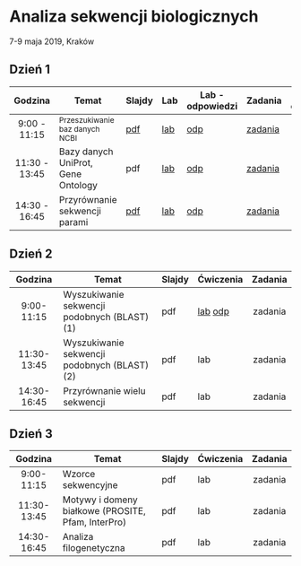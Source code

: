 # Analiza sekwencji biologicznych
7-9 maja 2019, Kraków

## Dzień 1

| Godzina | Temat | Slajdy | Lab | Lab - odpowiedzi | Zadania | Zadania - odpowiedzi |
| :---: | --- | --- | --- | --- | --- | :---: |
| 9:00 - 11:15 | <sub>Przeszukiwanie baz danych NCBI</sub> | [pdf](./day1/1-slides.md) | [lab](./day1/1-lab.md) | [odp](./day1/1-lab.odpowiedzi.md) | [zadania](./day1/1-zadania.md) | [odp](./day1/1-zadania.odpowiedzi.md) |
| 11:30 - 13:45 | Bazy danych UniProt, Gene Ontology | pdf | [lab](./day1/2-lab.md) | [odp](./day1/2-lab.odpowiedzi.md) | [zadania](./day1/2-zadania.md) | [odp](./day1/2-zadania.odpowiedzi.md) |
| 14:30 - 16:45 | Przyrównanie sekwencji parami | [pdf](./day1/3-slides.pdf) | [lab](./day1/3-lab.md) | [odp](./day1/3-lab.odpowiedzi.md) | [zadania](./day1/3-zadania.md) | [odp](./day1/2-zadania.odpowiedzi.md) |


## Dzień 2

| Godzina | Temat | Slajdy | Ćwiczenia | Zadania |
| :---: | ----- | --- | --- | :---: |
| 9:00-11:15 | Wyszukiwanie sekwencji podobnych (BLAST) (1) | pdf | [lab](./day2/1-lab.md) [odp](./day2/1-lab.odpowiedzi.md) | zadania |
| 11:30-13:45 | Wyszukiwanie sekwencji podobnych (BLAST) (2) | pdf | lab | zadania |
| 14:30-16:45 | Przyrównanie wielu sekwencji | pdf | lab | zadania |

## Dzień 3

| Godzina | Temat | Slajdy | Ćwiczenia | Zadania |
| :---: | ----- | --- | --- | :---: |
| 9:00-11:15 | Wzorce sekwencyjne | pdf | lab | zadania |
| 11:30-13:45 | Motywy i domeny białkowe (PROSITE, Pfam, InterPro) | pdf | lab | zadania |
| 14:30-16:45 | Analiza filogenetyczna | pdf | lab | zadania |